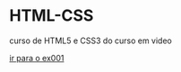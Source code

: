 # HTML-CSS
 curso de HTML5 e CSS3 do curso em video

<a href="https://mikael-antony.github.io/HTML-CSS/exercircios/modulo-1/ex001/">ir para o ex001</a>